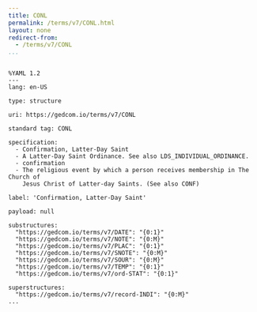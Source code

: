 ```yaml
---
title: CONL
permalink: /terms/v7/CONL.html
layout: none
redirect-from:
  - /terms/v7/CONL
...
```


```

%YAML 1.2
---
lang: en-US

type: structure

uri: https://gedcom.io/terms/v7/CONL

standard tag: CONL

specification:
  - Confirmation, Latter-Day Saint
  - A Latter-Day Saint Ordinance. See also LDS_INDIVIDUAL_ORDINANCE.
  - confirmation
  - The religious event by which a person receives membership in The Church of
    Jesus Christ of Latter-day Saints. (See also CONF)

label: 'Confirmation, Latter-Day Saint'

payload: null

substructures:
  "https://gedcom.io/terms/v7/DATE": "{0:1}"
  "https://gedcom.io/terms/v7/NOTE": "{0:M}"
  "https://gedcom.io/terms/v7/PLAC": "{0:1}"
  "https://gedcom.io/terms/v7/SNOTE": "{0:M}"
  "https://gedcom.io/terms/v7/SOUR": "{0:M}"
  "https://gedcom.io/terms/v7/TEMP": "{0:1}"
  "https://gedcom.io/terms/v7/ord-STAT": "{0:1}"

superstructures:
  "https://gedcom.io/terms/v7/record-INDI": "{0:M}"
...

```
